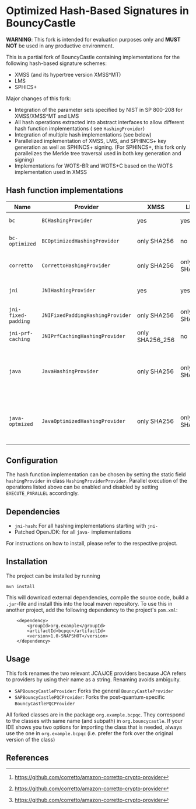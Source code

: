 # Optimized Hash-Based Signatures in BouncyCastle

**WARNING**: This fork is intended for evaluation purposes only and **MUST NOT** be used in any productive environment.

This is a partial fork of BouncyCastle containing implementations for the following hash-based signature schemes:

- XMSS (and its hypertree version XMSS^MT)
- LMS
- SPHICS+

Major changes of this fork:

- Integration of the parameter sets specified by NIST in SP 800-208 for XMSS/XMSS^MT and LMS
- All hash operations extracted into abstract interfaces to allow different hash function implementations (
  see ``HashingProvider``)
- Integration of multiple hash implementations (see below)
- Parallelized implementation of XMSS, LMS, and SPHINCS+ key generation as well as SPHINCS+ signing. (For SPHINCS+, this
  fork only parallelizes the Merkle tree traversal used in both key generation and signing)
- Implementations for WOTS-BR and WOTS+C based on the WOTS implementation used in XMSS

## Hash function implementations

| Name                  | Provider                           | XMSS            | LMS         | SPHINCS+ | Description                                                                                                                                                                                                    |
|-----------------------|------------------------------------|-----------------|-------------|----------|----------------------------------------------------------------------------------------------------------------------------------------------------------------------------------------------------------------|
| ``bc``                | ``BCHashingProvider``              | yes             | yes         | yes      | Default hash implementation used by BouncyCastle                                                                                                                                                               |
| ``bc-optimized``      | ``BCOptimizedHashingProvider``     | only SHA256     | no          | no       | Avoids intermediate buffer in ``GeneralDigest``, applies PRF caching for ``n = 32``                                                                                                                            |
| ``corretto``          | ``CorrettoHashingProvider``        | only SHA256     | only SHA256 | no       | Uses the Amazon Corretto Crypto Provider [^1] for hashing (which uses OpenSSL via JNI)                                                                                                                         |
| ``jni``               | ``JNIHashingProvider``             | yes             | yes         | yes      | OpenSSL, XKCP and a custom Haraka implementation for native hashing using ``jni-hash``                                                                                                                         |
| ``jni-fixed-padding`` | ``JNIFixedPaddingHashingProvider`` | only SHA256     | only SHA256 | no       | Applies a hard-coded padding for the SHA2 input data [^1]. Reduces indirections in OpenSSL.                                                                                                                    |
| ``jni-prf-caching``   | ``JNIPrfCachingHashingProvider``   | only SHA256_256 | no          | no       | Additionally uses PRF caching [^1]                                                                                                                                                                             |
| ``java``              | ``JavaHashingProvider``            | only SHA256     | only SHA256 | yes      | Uses the default Java ``MessageDigest`` for XMSS/LMS. For SPHINCS+, it directly uses the underlying implementation class. For SPHINCS+, it uses a custom intrinsic implemented in the modified JDK (see below) |
| ``java-optmized``     | ``JavaOptimizedHashingProvider``   | only SHA256     | only SHA256 | no       | Directly uses the SHA256 compression function provided in ``sun.security.provider.SHA2$SHA256``. For XMSS SHA256_256, it additionally implements PRF caching                                                   |

## Configuration

The hash function implementation can be chosen by setting the static field ``hashingProvider`` in
class ``HashingProviderProvider``.
Parallel execution of the operations listed above can be enabled and disabled by setting ``EXECUTE_PARALLEL``
accordingly.

## Dependencies

- ``jni-hash``: For all hashing implementations starting with ``jni-``
- Patched OpenJDK: for all ``java-`` implementations

For instructions on how to install, please refer to the respective project.

## Installation

The project can be installed by running

    mvn install

This will download external dependencies, compile the source code, build a `.jar`-file and install this into the local
maven repository. To use this in another project, add the following dependency to the project's `pom.xml`:

        <dependency>
            <groupId>org.example</groupId>
            <artifactId>bcpqc</artifactId>
            <version>1.0-SNAPSHOT</version>
        </dependency>

## Usage

This fork renames the two relevant JCA/JCE providers because JCA refers to providers by using their name as a string.
Renaming avoids ambiguity.

- `SAPBouncyCastleProvider`: Forks the general ``BouncyCastleProvider``
- `SAPBouncyCastlePQCProvider`: Forks the post-quantum-specific ``BouncyCastlePQCProvider``

All forked classes are in the package `org.example.bcpqc`. They correspond to the classes with same name (and subpath)
in `org.bouncycastle`. If your IDE shows you two options for importing the class that is needed, always use the one in
`org.example.bcpqc` (i.e. prefer the fork over the original version of the class)

## References

[^1]: https://github.com/corretto/amazon-corretto-crypto-provider

[^2]: https://eprint.iacr.org/2018/1225
